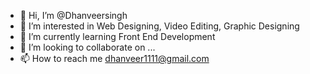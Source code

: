 - 👋 Hi, I’m @Dhanveersingh
- 👀 I’m interested in Web Designing, Video Editing, Graphic Designing
- 🌱 I’m currently learning Front End Development
- 💞️ I’m looking to collaborate on ...
- 📫 How to reach me dhanveer1111@gmail.com

<!---
Dhanveersingh/Dhanveersingh is a ✨ special ✨ repository because its `README.md` (this file) appears on your GitHub profile.
You can click the Preview link to take a look at your changes.
--->

